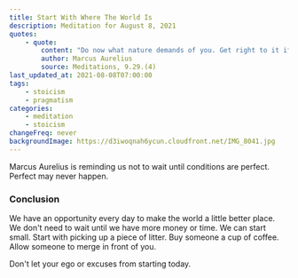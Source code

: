 ```yaml
---
title: Start With Where The World Is
description: Meditation for August 8, 2021
quotes:
    - quote:
        content: "Do now what nature demands of you. Get right to it if that's in your power. Don't look around to see if people will know about it. Don't await the perfection of Plato's Republic, but be satisfied with even the smallest step forward and regard the outcome as a small thing."
        author: Marcus Aurelius
        source: Meditations, 9.29.(4)
last_updated_at: 2021-08-08T07:00:00
tags:
    - stoicism
    - pragmatism
categories:
    - meditation
    - stoicism
changeFreq: never
backgroundImage: https://d3iwoqnah6ycun.cloudfront.net/IMG_8041.jpg
---
```


Marcus Aurelius is reminding us not to wait until conditions are perfect. Perfect may never happen.

### Conclusion

We have an opportunity every day to make the world a little better place. We don't need to wait until we have more money 
or time. We can start small. Start with picking up a piece of litter. Buy someone a cup of coffee. Allow someone to 
merge in front of you.

Don't let your ego or excuses from starting today.
